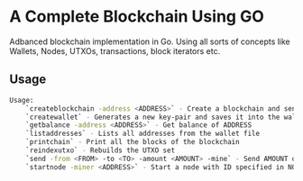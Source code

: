 # A Complete Blockchain Using GO

Adbanced blockchain implementation in Go.
Using all sorts of concepts like Wallets, Nodes, UTXOs, transactions, block iterators etc.

## Usage

```bash
Usage:
    `createblockchain -address <ADDRESS>` - Create a blockchain and send genesis block reward to ADDRESS
    `createwallet` - Generates a new key-pair and saves it into the wallet file
    `getbalance -address <ADDRESS>` - Get balance of ADDRESS
    `listaddresses` - Lists all addresses from the wallet file
    `printchain` - Print all the blocks of the blockchain
    `reindexutxo` - Rebuilds the UTXO set
    `send -from <FROM> -to <TO> -amount <AMOUNT> -mine` - Send AMOUNT of coins from FROM address to TO. Mine on the same node, when -mine is set.
    `startnode -miner <ADDRESS>` - Start a node with ID specified in NODE_ID env. var. -miner enables mining
```
